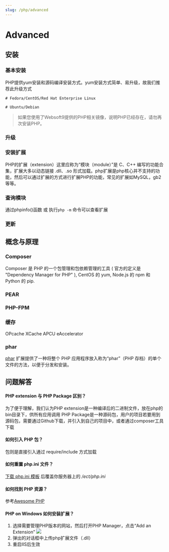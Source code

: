 ```yaml
---
slug: /php/advanced
---
```


# Advanced

## 安装

### 基本安装

PHP提供yum安装和源码编译安装方式。yum安装方式简单、易升级，故我们推荐此升级方式

```
# Fedora/CentOS/Red Hat Enterprise Linux

# Ubuntu/Debian
```

> 如果您使用了Websoft9提供的PHP相关镜像，说明PHP已经存在，请勿再次安装PHP。  

### 升级

###  安装扩展

PHP的扩展（extension）这里应称为“模块（module）”是 C、C++ 编写的功能合集，扩展大多以动态链接 .dll、.so 形式加载。php扩展是php核心并不支持的功能，然后可以通过扩展的方式进行扩展PHP的功能，常见的扩展如MySQL，gb2等等。

### 查询模块

通过phpinfo()函数 或 执行`php -m` 命令可以查看扩展

### 更新

## 概念与原理

### Composer

Composer 是 PHP 的一个包管理和包依赖管理的工具 ( 官方的定义是 "Dependency Manager for PHP" ), CentOS 的 yum, Node.js 的 npm 和 Python 的 pip.


### PEAR 

### PHP-FPM

### 缓存

OPcache
XCache
APCU
eAccelerator

### phar

[phar](https://www.php.net/manual/zh/intro.phar.php) 扩展提供了一种将整个 PHP 应用程序放入称为“phar”（PHP 存档）的单个文件的方法，以便于分发和安装。

## 问题解答

#### PHP extension 与 PHP Package 区别？

为了便于理解，我们认为PHP extension是一种编译后的二进制文件，放在php的bin目录下，供所有应用调用
PHP Package是一种源码包，用户的项目若要用到源码包，需要通过Github下载，并引入到自己的项目中，或者通过composer工具下载

#### 如何引入 PHP 包？

包则是直接引入通过 require/include 方式加载

#### 如何重置 php.ini 文件？

[下载 php.ini 模板](https://github.com/Websoft9/ansible-lamp/blob/master/roles/php/templates/php.ini) 后覆盖你服务器上的 */ect/php.ini*

#### 如何找到 PHP 资源？

参考[Awesome PHP](https://github.com/ziadoz/awesome-php)

#### PHP on Windows 如何安装扩展？

1. 选择需要管理PHP版本的网站，然后打开PHP Manager，点击“Add an Extension”
   ![](http://libs.websoft9.com/Websoft9/DocsPicture/zh/iis/iis-addphp-websoft9.png)
2. 弹出的对话框中上传php扩展文件（.dll）
3. 重启IIS后生效